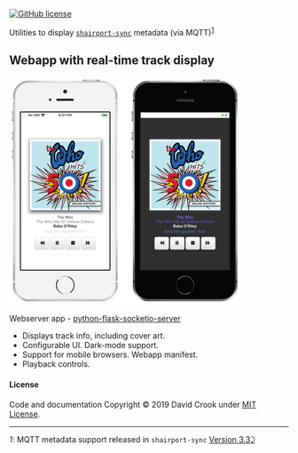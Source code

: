 [![GitHub license](https://img.shields.io/github/license/idcrook/shairport-sync-mqtt-display.svg)](https://github.com/idcrook/shairport-sync-mqtt-display/blob/master/LICENSE)

Utilities to display [`shairport-sync`](https://github.com/mikebrady/shairport-sync) metadata (via MQTT)<sup id="a1">[1](#f1)</sup>

Webapp with real-time track display
-----------------------------------

![Screenshot](python-flask-socketio-server/framed_screenshots.png)

Webserver app - [python-flask-socketio-server](python-flask-socketio-server/)

-	Displays track info, including cover art.
-	Configurable UI. Dark-mode support.
-	Support for mobile browsers. Webapp manifest.
-	Playback controls.

#### License

Code and documentation Copyright © 2019 David Crook under [MIT License](LICENSE).

---

<i id="f1">1</i>: MQTT metadata support released in `shairport-sync` [Version 3.3](https://github.com/mikebrady/shairport-sync/releases/tag/3.3)[⤸](#a1)
